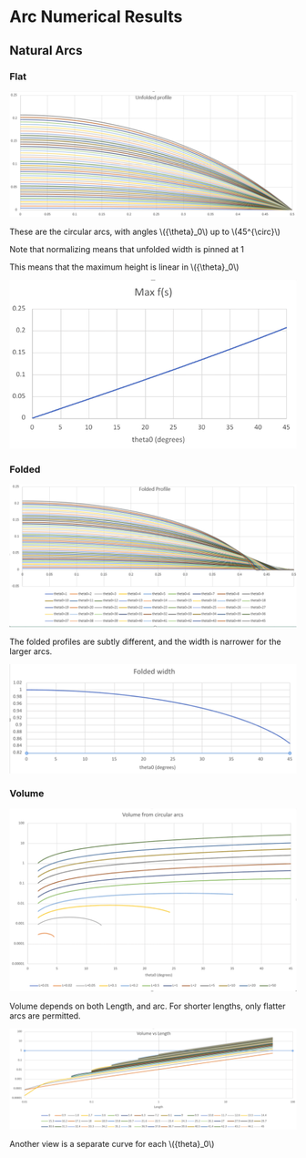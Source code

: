 # Arc Numerical Results

## Natural Arcs

### Flat

![](images/UnscaledUnfolded.png)

These are the circular arcs, with angles \\({\theta}\_0\\) up to \\(45\^{\circ}\\)

Note that normalizing means that unfolded width is pinned at 1

This means that the maximum height is linear in \\({\theta}\_0\\)

![](images/UnscaledHeight.png)

### Folded

![](images/UnscaledFolded.png)

The folded profiles are subtly different, and the width is narrower for the larger arcs.

![](images/UnscaledWidth.png)

### Volume

![](images/UnscaledVolume.png)

Volume depends on both Length, and arc. For shorter lengths, only flatter arcs are permitted.

![](images/UnscaledVolume2.png)

Another view is a separate curve for each \\({theta}\_0\\)
